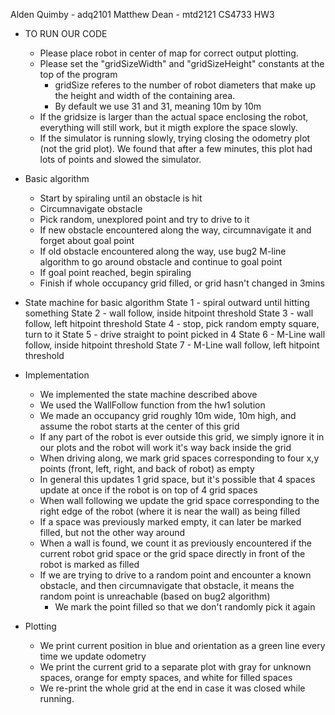 Alden Quimby - adq2101
Matthew Dean - mtd2121
CS4733 HW3

- TO RUN OUR CODE
  - Please place robot in center of map for correct output plotting.
  - Please set the "gridSizeWidth" and "gridSizeHeight" constants at the top of the program
    - gridSize referes to the number of robot diameters that make up the height and 
      width of the containing area.
    - By default we use 31 and 31, meaning 10m by 10m
  - If the gridsize is larger than the actual space enclosing the robot,
    everything will still work, but it migth explore the space slowly.
  - If the simulator is running slowly, trying closing the odometry plot (not the grid plot).
    We found that after a few minutes, this plot had lots of points and slowed the simulator.

- Basic algorithm
  - Start by spiraling until an obstacle is hit
  - Circumnavigate obstacle
  - Pick random, unexplored point and try to drive to it
  - If new obstacle encountered along the way, circumnavigate it
    and forget about goal point
  - If old obstacle encountered along the way, use bug2 M-line algorithm
    to go around obstacle and continue to goal point
  - If goal point reached, begin spiraling
  - Finish if whole occupancy grid filled, or grid hasn't changed in 3mins

- State machine for basic algorithm
    State 1 - spiral outward until hitting something
    State 2 - wall follow, inside hitpoint threshold
    State 3 - wall follow, left hitpoint threshold
    State 4 - stop, pick random empty square, turn to it
    State 5 - drive straight to point picked in 4
    State 6 - M-Line wall follow, inside hitpoint threshold
    State 7 - M-Line wall follow, left hitpoint threshold

- Implementation
    - We implemented the state machine described above
    - We used the WallFollow function from the hw1 solution
    - We made an occupancy grid roughly 10m wide, 10m high, and assume
      the robot starts at the center of this grid
    - If any part of the robot is ever outside this grid, we simply ignore it
      in our plots and the robot will work it's way back inside the grid
    - When driving along, we mark grid spaces corresponding to four x,y
      points (front, left, right, and back of robot) as empty
    - In general this updates 1 grid space, but it's possible that 4 
      spaces update at once if the robot is on top of 4 grid spaces
    - When wall following we update the grid space corresponding to the right
      edge of the robot (where it is near the wall) as being filled
    - If a space was previously marked empty, it can later be marked 
      filled, but not the other way around
    - When a wall is found, we count it as previously encountered
      if the current robot grid space or the grid space directly in
      front of the robot is marked as filled
    - If we are trying to drive to a random point and encounter a known
      obstacle, and then circumnavigate that obstacle, it means the random
      point is unreachable (based on bug2 algorithm)
        - We mark the point filled so that we don't randomly pick it again

- Plotting
    - We print current position in blue and orientation as a green 
      line every time we update odometry
    - We print the current grid to a separate plot with gray for unknown 
      spaces, orange for empty spaces, and white for filled spaces
    - We re-print the whole grid at the end in case it was closed while running.
